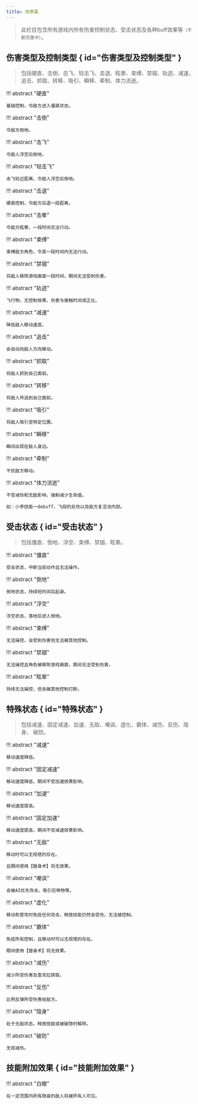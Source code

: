 ```yaml
---
title: 效果篇
---
```


> 此栏目包含所有游戏内所有伤害控制状态、受击状态及各种buff效果等`（不断完善中）`。

## 伤害类型及控制类型 { id="伤害类型及控制类型" }

> 包括硬直、击倒、击飞、轻击飞、击退、眩晕、束缚、禁锢、轨迹、减速、
> 追击、抓取、转移、吸引、瞬移、牵制、体力流逝。

!!! abstract "硬直"

    基础控制，令敌方进入僵直状态。

!!! abstract "击倒"

    令敌方倒地。

!!! abstract "击飞"

    令敌人浮空后倒地。

!!! abstract "轻击飞"

    击飞较近距离，令敌人浮空后倒地。

!!! abstract "击退"

    硬直控制，令敌方后退一段距离。

!!! abstract "击晕"

    令敌方眩晕，一段时间无法行动。

!!! abstract "束缚"

    束缚敌方角色，令其一段时间内无法行动。

!!! abstract "禁锢"

    将敌人移除游戏画面一段时间，期间无法受到伤害。

!!! abstract "轨迹"

    飞行物，无控制效果，伤害与接触时间成正比。

!!! abstract "减速"

    降低敌人移动速度。

!!! abstract "追击"

    会自动向敌人方向移动。

!!! abstract "抓取"

    将敌人抓到自己面前。

!!! abstract "转移"

    将敌人传送到自己面前。

!!! abstract "吸引"

    将敌人吸引至特定位置。

!!! abstract "瞬移"

    瞬间出现在敌人身边。

!!! abstract "牵制"

    干扰敌方移动。

!!! abstract "体力流逝"

    不受减伤和无敌影响，强制减少生命值。

    如：小李技能一debuff、飞段的反伤以及敌方复活池内部。

## 受击状态 { id="受击状态" }

> 包括僵直、倒地、浮空、束缚、禁锢、眩晕。

!!! abstract "僵直"

    受击状态，中断当前动作且无法操作。

!!! abstract "倒地"

    倒地状态，持续短时间后起身。

!!! abstract "浮空"

    浮空状态，落地后进入倒地。

!!! abstract "束缚"

    无法操控，会受到伤害但无法被其他控制。

!!! abstract "禁锢"

    无法操控且角色被移除游戏画面，期间无法受到伤害。

!!! abstract "眩晕"

    持续无法操控，但会被其他控制打断。

## 特殊状态 { id="特殊状态" }

> 包括减速、固定减速、加速、无敌、嘲讽、虚化、霸体、减伤、反伤、隐身、
> 破防。

!!! abstract "减速"

    移动速度降低。

!!! abstract "固定减速"

    移动速度降低，期间不受加速效果影响。

!!! abstract "加速"

    移动速度提高。

!!! abstract "固定加速"

    移动速度提高，期间不受减速效果影响。

!!! abstract "无敌"

    移动时可以无视塔的存在。

    且期间使用【替身术】将无效果。

!!! abstract "嘲讽"

    会被AI优先攻击，吸引召唤物等。

!!! abstract "虚化"

    移动和普攻时免疫任何攻击，释放技能仍然会受伤，无法被控制。

!!! abstract "霸体"

    免疫所有控制，且移动时可以无视塔的存在。

    期间使用【替身术】将无效果。

!!! abstract "减伤"

    减少所受伤害及查克拉获取。

!!! abstract "反伤"

    比例反弹所受伤害给敌方。

!!! abstract "隐身"

    处于无敌状态，释放技能或被破隐时解除。

!!! abstract "破防"

    无视减伤。

## 技能附加效果 { id="技能附加效果" }

!!! abstract "白眼"

    在一定范围内所有隐身的敌人将被所有人可见。
